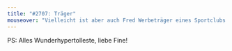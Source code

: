 ```yaml
---
title: "#2707: Träger"
mouseover: "Vielleicht ist aber auch Fred Werbeträger eines Sportclubs. Oder mag Scandium."
---
```


PS: Alles Wunderhypertolleste, liebe Fine!

